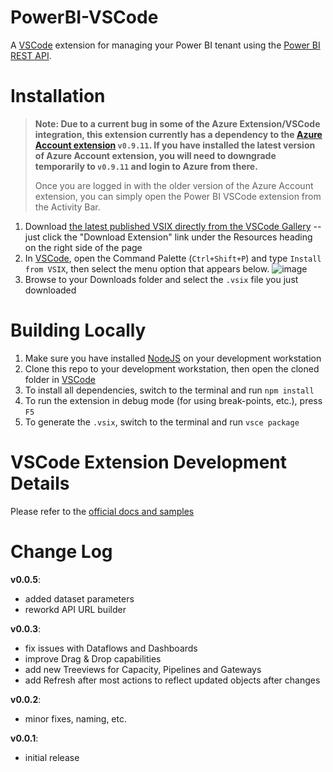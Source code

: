 # PowerBI-VSCode
A [VSCode](https://code.visualstudio.com/) extension for managing your Power BI tenant using the [Power BI REST API](https://docs.microsoft.com/en-us/rest/api/power-bi/).

# Installation
> **Note: Due to a current bug in some of the Azure Extension/VSCode integration, this extension currently has a dependency to the [Azure Account extension](https://marketplace.visualstudio.com/items?itemName=ms-vscode.azure-account) `v0.9.11`. If you have installed the latest version of Azure Account extension, you will need to downgrade temporarily to `v0.9.11` and login to Azure from there.**
>
> Once you are logged in with the older version of the Azure Account extension, you can simply open the Power BI VSCode extension from the Activity Bar.
1. Download [the latest published VSIX directly from the VSCode Gallery](https://marketplace.visualstudio.com/items?itemName=GerhardBrueckl.powerbi-vscode) -- just click the "Download Extension" link under the Resources heading on the right side of the page
2. In [VSCode](https://code.visualstudio.com/), open the Command Palette (`Ctrl+Shift+P`) and type `Install from VSIX`, then select the menu option that appears below.
![image](https://user-images.githubusercontent.com/37491308/181848291-e956cca0-40f0-4ce6-86a5-06b76f548cef.png)
3. Browse to your Downloads folder and select the `.vsix` file you just downloaded
# Building Locally
1. Make sure you have installed [NodeJS](https://nodejs.org/en/) on your development workstation
2. Clone this repo to your development workstation, then open the cloned folder in [VSCode](https://code.visualstudio.com/)
3. To install all dependencies, switch to the terminal and run `npm install`
4. To run the extension in debug mode (for using break-points, etc.), press `F5`
5. To generate the `.vsix`, switch to the terminal and run `vsce package`

# VSCode Extension Development Details
Please refer to the [official docs and samples](https://github.com/microsoft/vscode-extension-samples#prerequisites)

# Change Log

**v0.0.5**:
- added dataset parameters
- reworkd API URL builder

**v0.0.3**:
- fix issues with Dataflows and Dashboards
- improve Drag & Drop capabilities
- add new Treeviews for Capacity, Pipelines and Gateways
- add Refresh after most actions to reflect updated objects after changes

**v0.0.2**:
- minor fixes, naming, etc.

**v0.0.1**:
- initial release

